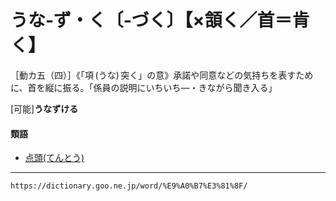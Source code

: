 # うな‐ず・く〔‐づく〕【×頷く／首＝肯く】

［動カ五（四）］《「項 (うな) 突く」の意》承諾や同意などの気持ちを表すために、首を縦に振る。「係員の説明にいちいち―・きながら聞き入る」

\[可能\]**うなずける**

#### 類語

-   [点頭(てんとう)](https://dictionary.goo.ne.jp/word/%E7%82%B9%E9%A0%AD/#jn-154105)

---
`https://dictionary.goo.ne.jp/word/%E9%A0%B7%E3%81%8F/`